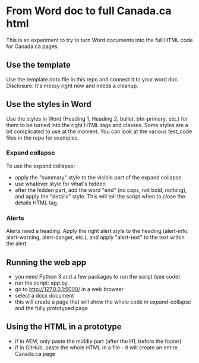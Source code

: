 # From Word doc to full Canada.ca html
This is an experiment to try to turn Word documents into the full HTML code for Canada.ca pages.

## Use the template
Use the template.dotx file in this repo and connect it to your word doc. Disclosure: it's messy right now and needs a cleanup.

## Use the styles in Word
Use the styles in Word (Heading 1, Heading 2, bullet, btn-primary, etc.) for them to be turned into the right HTML tags and classes. Some styles are a bit complicated to use at the moment. You can look at the various test_code files in the repo for examples.

### Expand collapse
To use the expand collapse:
- apply the "summary" style to the visible part of the expand collapse.
- use whatever style for what's hidden
- after the hidden part, add the word "end" (no caps, not bold, nothing), and apply the "details" style. This will tell the script when to close the details HTML tag.

### Alerts
Alerts need a heading. Apply the right alert style to the heading (alert-info, alert-warning, alert-danger, etc.), and apply "alert-text" to the text within the alert.

## Running the web app
- you need Python 3 and a few packages to run the script (see code)
- run  the script: app.py
- go to http://127.0.0.1:5000/ in a web browser
- select a docx document
- this will create a page that will show the whole code in expand-collapse and the fully prototyped page

## Using the HTML in a prototype
- if in AEM, only paste the middle part (after the H1, before the footer)
- if in GitHub, paste the whole HTML in a file - it will create an entire Canada.ca page
